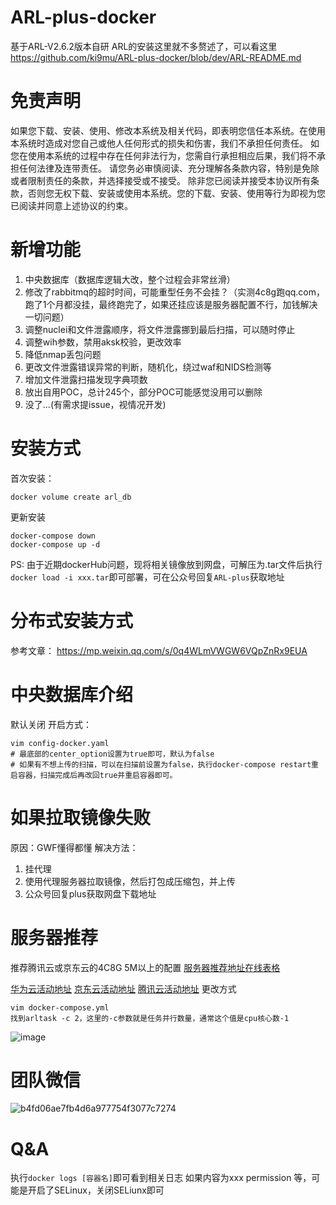 # ARL-plus-docker
基于ARL-V2.6.2版本自研
ARL的安装这里就不多赘述了，可以看这里 https://github.com/ki9mu/ARL-plus-docker/blob/dev/ARL-README.md

# 免责声明
如果您下载、安装、使用、修改本系统及相关代码，即表明您信任本系统。在使用本系统时造成对您自己或他人任何形式的损失和伤害，我们不承担任何责任。 如您在使用本系统的过程中存在任何非法行为，您需自行承担相应后果，我们将不承担任何法律及连带责任。 请您务必审慎阅读、充分理解各条款内容，特别是免除或者限制责任的条款，并选择接受或不接受。 除非您已阅读并接受本协议所有条款，否则您无权下载、安装或使用本系统。您的下载、安装、使用等行为即视为您已阅读并同意上述协议的约束。

# 新增功能
1. 中央数据库（数据库逻辑大改，整个过程会非常丝滑）
2. 修改了rabbitmq的超时时间，可能重型任务不会挂？（实测4c8g跑qq.com，跑了1个月都没挂，最终跑完了，如果还挂应该是服务器配置不行，加钱解决一切问题）
3. 调整nuclei和文件泄露顺序，将文件泄露挪到最后扫描，可以随时停止
4. 调整wih参数，禁用aksk校验，更改效率
5. 降低nmap丢包问题
6. 更改文件泄露错误异常的判断，随机化，绕过waf和NIDS检测等
7. 增加文件泄露扫描发现字典项数
8. 放出自用POC，总计245个，部分POC可能感觉没用可以删除
9. 没了...(有需求提issue，视情况开发)

# 安装方式
首次安装：
```
docker volume create arl_db
```
更新安装
```
docker-compose down
docker-compose up -d
```
PS:
由于近期dockerHub问题，现将相关镜像放到网盘，可解压为.tar文件后执行`docker load -i xxx.tar`即可部署，可在公众号回复`ARL-plus`获取地址

# 分布式安装方式
参考文章： https://mp.weixin.qq.com/s/0q4WLmVWGW6VQpZnRx9EUA

# 中央数据库介绍
默认关闭
开启方式：
```
vim config-docker.yaml
# 最底部的center_option设置为true即可，默认为false
# 如果有不想上传的扫描，可以在扫描前设置为false，执行docker-compose restart重启容器，扫描完成后再改回true并重启容器即可。
```

# 如果拉取镜像失败

原因：GWF懂得都懂
解决方法：
1. 挂代理
2. 使用代理服务器拉取镜像，然后打包成压缩包，并上传
3. 公众号回复plus获取网盘下载地址

# 服务器推荐
推荐腾讯云或京东云的4C8G 5M以上的配置
[服务器推荐地址在线表格]

[华为云活动地址]
[京东云活动地址]
[腾讯云活动地址]
更改方式
```
vim docker-compose.yml
找到arltask -c 2，这里的-c参数就是任务并行数量，通常这个值是cpu核心数-1
```
![image](https://github.com/user-attachments/assets/891bfa62-d130-4e1b-a269-678fc8659bcd)


# 团队微信
![b4fd06ae7fb4d6a977754f3077c7274](https://github.com/ki9mu/ARL-plus-docker/assets/47977616/48ec6b67-dcaa-4f59-b845-b3d3ede31eda)


# Q&A
执行`docker logs [容器名]`即可看到相关日志
如果内容为xxx permission 等，可能是开启了SELinux，关闭SELiunx即可


[京东云活动地址]: https://3.cn/-22ITTEy
[腾讯云活动地址]: https://cloud.tencent.com/act/cps/redirect?redirect=5333&cps_key=488ad3cc44ae37630a493f684f3dc296&from=console
[华为云活动地址]: https://activity.huaweicloud.com/cps.html?fromacct=2343fcae-6eea-4fc8-9bb9-228ade578237&utm_source=V1g3MDY4NTY=&utm_medium=cps&utm_campaign=201905

[服务器推荐地址在线表格]: https://docs.qq.com/sheet/DZUFIQmxZSGJjY1RK?tab=BB08J2&_t=1728576431874
